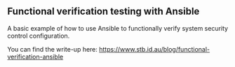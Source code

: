 ## Functional verification testing with Ansible

A basic example of how to use Ansible to functionally verify system security control configuration.

You can find the write-up here: https://www.stb.id.au/blog/functional-verification-ansible
